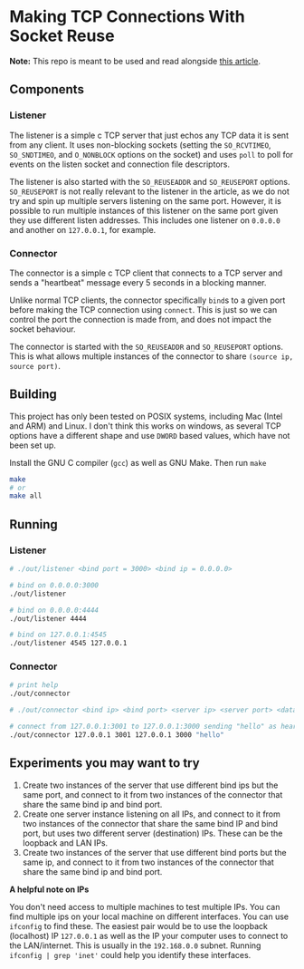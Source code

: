 # Making TCP Connections With Socket Reuse

**Note:** This repo is meant to be used and read alongside [this article](https://vaishnavsm.com/2024-06-08-how-many-tcp-connections/).

## Components

### Listener

The listener is a simple c TCP server that just echos any TCP data it is sent from any client.
It uses non-blocking sockets (setting the `SO_RCVTIMEO`, `SO_SNDTIMEO`, and `O_NONBLOCK` options on the socket) and uses `poll` to poll for events on the listen socket and connection file descriptors.

The listener is also started with the `SO_REUSEADDR` and `SO_REUSEPORT` options.
`SO_REUSEPORT` is not really relevant to the listener in the article, as we do not try and spin up multiple servers listening on the same port. However, it is possible to run multiple instances of this listener on the same port given they use different listen addresses. This includes one listener on `0.0.0.0` and another on `127.0.0.1`, for example.

### Connector

The connector is a simple c TCP client that connects to a TCP server and sends a "heartbeat" message every 5 seconds in a blocking manner.

Unlike normal TCP clients, the connector specifically `bind`s to a given port before making the TCP connection using `connect`. This is just so we can control the port the connection is made from, and does not impact the socket behaviour.

The connector is started with the `SO_REUSEADDR` and `SO_REUSEPORT` options. This is what allows multiple instances of the connector to share `(source ip, source port)`.

## Building

This project has only been tested on POSIX systems, including Mac (Intel and ARM) and Linux.
I don't think this works on windows, as several TCP options have a different shape and use `DWORD` based values, which have not been set up.

Install the GNU C compiler (`gcc`) as well as GNU Make.
Then run `make`
```bash
make
# or
make all
```

## Running

### Listener
```bash
# ./out/listener <bind port = 3000> <bind ip = 0.0.0.0>

# bind on 0.0.0.0:3000
./out/listener

# bind on 0.0.0.0:4444
./out/listener 4444

# bind on 127.0.0.1:4545
./out/listener 4545 127.0.0.1
```

### Connector
```bash
# print help
./out/connector

# ./out/connector <bind ip> <bind port> <server ip> <server port> <data to send = "hi">

# connect from 127.0.0.1:3001 to 127.0.0.1:3000 sending "hello" as heartbeat
./out/connector 127.0.0.1 3001 127.0.0.1 3000 "hello"
```

## Experiments you may want to try
1. Create two instances of the server that use different bind ips but the same port, and connect to it from two instances of the connector that share the same bind ip and bind port.
1. Create one server instance listening on all IPs, and connect to it from two instances of the connector that share the same bind IP and bind port, but uses two different server (destination) IPs. These can be the loopback and LAN IPs.
1. Create two instances of the server that use different bind ports but the same ip, and connect to it from two instances of the connector that share the same bind ip and bind port.

**A helpful note on IPs**

You don't need access to multiple machines to test multiple IPs. You can find multiple ips on your local machine on different interfaces. You can use `ifconfig` to find these. The easiest pair would be to use the loopback (localhost) IP `127.0.0.1` as well as the IP your computer uses to connect to the LAN/internet. This is usually in the `192.168.0.0` subnet. Running `ifconfig | grep 'inet'` could help you identify these interfaces.
